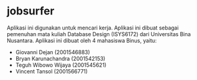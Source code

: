 # jobsurfer
Aplikasi ini digunakan untuk mencari kerja. Aplikasi ini dibuat sebagai pemenuhan mata kuliah Database Design (ISYS6172) dari Universitas Bina Nusantara. Aplikasi ini dibuat oleh 4 mahasiswa Binus, yaitu:
- Giovanni Dejan (2001546883)
- Bryan Karunachandra (2001542153)
- Teguh Wibowo Wijaya (2001545621)
- Vincent Tansol (2001566771)
